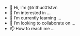 - 👋 Hi, I’m @trithuc01stvn
- 👀 I’m interested in ...
- 🌱 I’m currently learning ...
- 💞️ I’m looking to collaborate on ...
- 📫 How to reach me ...

<!---
trithuc01stvn/trithuc01stvn is a ✨ special ✨ repository because its `README.md` (this file) appears on your GitHub profile.
You can click the Preview link to take a look at your changes.
--->
